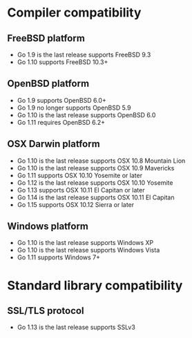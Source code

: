 # Compiler compatibility

## FreeBSD platform
- Go 1.9 is the last release supports FreeBSD 9.3
- Go 1.10 supports FreeBSD 10.3+

## OpenBSD platform
- Go 1.9 supports OpenBSD 6.0+
- Go 1.9 no longer supports OpenBSD 5.9
- Go 1.10 is the last release supports OpenBSD 6.0
- Go 1.11 requires OpenBSD 6.2+

## OSX Darwin platform
- Go 1.10 is the last release supports OSX 10.8 Mountain Lion
- Go 1.10 is the last release supports OSX 10.9 Mavericks
- Go 1.11 supports OSX 10.10 Yosemite or later
- Go 1.12 is the last release supports OSX 10.10 Yosemite
- Go 1.13 supports OSX 10.11 El Capitan or later
- Go 1.14 is the last release supports OSX 10.11 El Capitan
- Go 1.15 supports OSX 10.12 Sierra or later

## Windows platform
- Go 1.10 is the last release supports Windows XP
- Go 1.10 is the last release supports Windows Vista
- Go 1.11 supports Windows 7+

# Standard library compatibility
## SSL/TLS protocol
- Go 1.13 is the last release supports SSLv3
